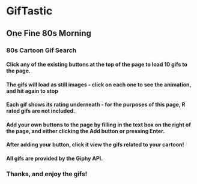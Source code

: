 # GifTastic

## One Fine 80s Morning
### 80s Cartoon Gif Search

#### Click any of the existing buttons at the top of the page to load 10 gifs to the page.
#### The gifs will load as still images - click on each one to see the animation, and hit again to stop
#### Each gif shows its rating underneath - for the purposes of this page, R rated gifs are not included.

#### Add your own buttons to the page by filling in the text box on the right of the page, and either clicking the Add button or pressing Enter.
#### After adding your button, click it view the gifs related to your cartoon!

#### All gifs are provided by the Giphy API.

### Thanks, and enjoy the gifs!